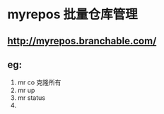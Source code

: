 # myrepos 批量仓库管理

## http://myrepos.branchable.com/
##  eg:
1. mr co 克隆所有
2. mr up
3. mr status
4. 
